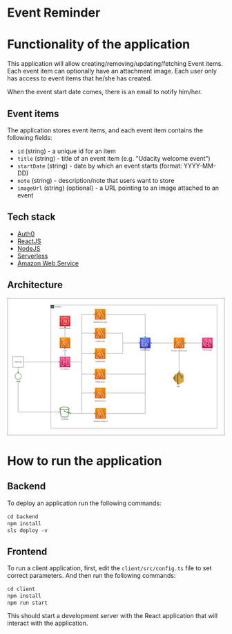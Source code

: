 
# Event Reminder


# Functionality of the application

This application will allow creating/removing/updating/fetching Event items. Each event item can optionally have an attachment image. Each user only has access to event items that he/she has created.

When the event start date comes, there is an email to notify him/her.

## Event items

The application stores event items, and each event item contains the following fields:

* `id` (string) - a unique id for an item
* `title` (string) - title of an event item (e.g. "Udacity welcome event")
* `startDate` (string) - date by which an event starts (format: YYYY-MM-DD)
* `note` (string) - description/note that users want to store
* `imageUrl` (string) (optional) - a URL pointing to an image attached to an event

## Tech stack

* <a href="https://manage.auth0.com/" target="_blank">Auth0</a>
* <a href="https://reactjs.org/" target="_blank">ReactJS</a>
* <a href="https://nodejs.org/en/download/package-manager/" target="_blank">NodeJS</a>
* <a href="https://www.serverless.com/" target="_blank">Serverless</a>
* <a href="https://aws.amazon.com/" target="_blank">Amazon Web Service</a>
   
## Architecture
![Overall Architecture](images/Architecture_Overall.png?raw=true)

# How to run the application

## Backend

To deploy an application run the following commands:

```
cd backend
npm install
sls deploy -v
```

## Frontend

To run a client application, first, edit the `client/src/config.ts` file to set correct parameters. And then run the following commands:

```
cd client
npm install
npm run start
```

This should start a development server with the React application that will interact with the application.